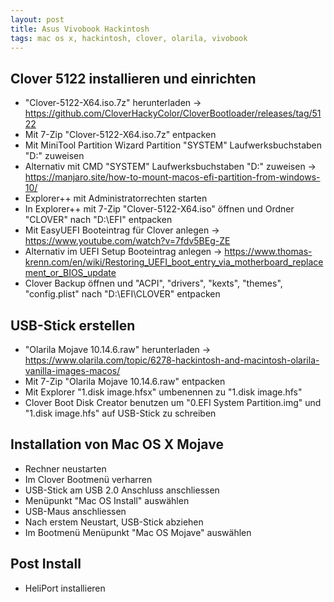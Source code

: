 ```yaml
---
layout: post
title: Asus Vivobook Hackintosh
tags: mac os x, hackintosh, clover, olarila, vivobook
---
```


## Clover 5122 installieren und einrichten

- "Clover-5122-X64.iso.7z" herunterladen -> https://github.com/CloverHackyColor/CloverBootloader/releases/tag/5122
- Mit 7-Zip "Clover-5122-X64.iso.7z" entpacken
- Mit MiniTool Partition Wizard Partition "SYSTEM" Laufwerksbuchstaben "D:" zuweisen
- Alternativ mit CMD "SYSTEM" Laufwerksbuchstaben "D:" zuweisen -> https://manjaro.site/how-to-mount-macos-efi-partition-from-windows-10/
- Explorer++ mit Administratorrechten starten
- In Explorer++ mit 7-Zip "Clover-5122-X64.iso" öffnen und Ordner "CLOVER" nach "D:\EFI" entpacken
- Mit EasyUEFI Booteintrag für Clover anlegen -> https://www.youtube.com/watch?v=7fdv5BEg-ZE
- Alternativ im UEFI Setup Booteintrag anlegen -> https://www.thomas-krenn.com/en/wiki/Restoring_UEFI_boot_entry_via_motherboard_replacement_or_BIOS_update 
- Clover Backup öffnen und "ACPI", "drivers", "kexts", "themes", "config.plist" nach "D:\EFI\CLOVER" entpacken

## USB-Stick erstellen

- "Olarila Mojave 10.14.6.raw" herunterladen -> https://www.olarila.com/topic/6278-hackintosh-and-macintosh-olarila-vanilla-images-macos/
- Mit 7-Zip "Olarila Mojave 10.14.6.raw" entpacken
- Mit Explorer "1.disk image.hfsx" umbenennen zu "1.disk image.hfs"
- Clover Boot Disk Creator benutzen um "0.EFI System Partition.img" und "1.disk image.hfs" auf USB-Stick zu schreiben

## Installation von Mac OS X Mojave

- Rechner neustarten
- Im Clover Bootmenü verharren
- USB-Stick am USB 2.0 Anschluss anschliessen
- Menüpunkt "Mac OS Install" auswählen
- USB-Maus anschliessen
- Nach erstem Neustart, USB-Stick abziehen
- Im Bootmenü Menüpunkt "Mac OS Mojave" auswählen

## Post Install

- HeliPort installieren
